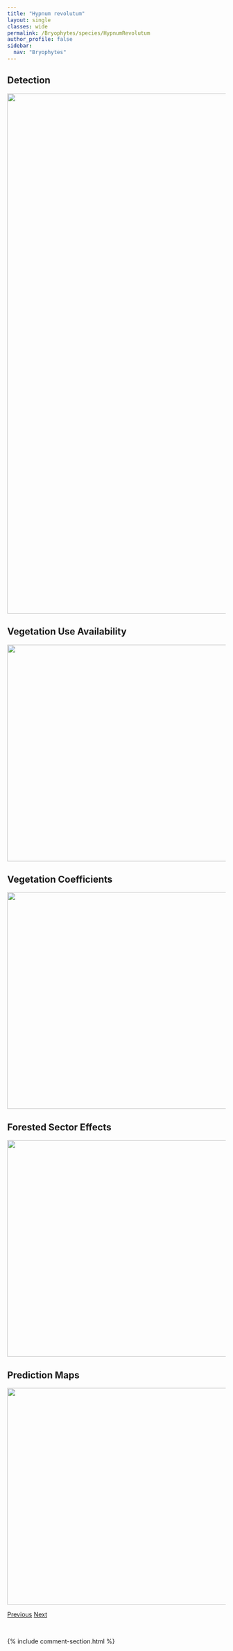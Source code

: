 ```yaml
---
title: "Hypnum revolutum"
layout: single
classes: wide
permalink: /Bryophytes/species/HypnumRevolutum
author_profile: false
sidebar:
  nav: "Bryophytes"
---
```


<h2>Detection</h2>

<a href="https://drive.google.com/uc?export=view&id=1wvEd_50C7jLJAmWHfkZEh_QKD_pvzz_W">
<img src="https://drive.google.com/uc?export=view&id=1wvEd_50C7jLJAmWHfkZEh_QKD_pvzz_W" height = "1200" width = "800">
</a>


<h2>Vegetation Use Availability</h2>

<a href="https://drive.google.com/uc?export=view&id=1d482Y4juCyZXhE0J_2ccxXao-dgp8FR7">
<img src="https://drive.google.com/uc?export=view&id=1d482Y4juCyZXhE0J_2ccxXao-dgp8FR7" height = "500" width = "1000">
</a>


<h2>Vegetation Coefficients</h2>

<a href="https://drive.google.com/uc?export=view&id=1JBzT9dXnhSRSdBAMKa-4Eq8BydsgUk0q">
<img src="https://drive.google.com/uc?export=view&id=1JBzT9dXnhSRSdBAMKa-4Eq8BydsgUk0q" height = "500" width = "1000">
</a>


<h2>Forested Sector Effects</h2>

<a href="https://drive.google.com/uc?export=view&id=1ZyqzOrue1OS7FkEA6BYvdJ493yo01DL_">
<img src="https://drive.google.com/uc?export=view&id=1ZyqzOrue1OS7FkEA6BYvdJ493yo01DL_" height = "500" width = "1000">
</a>


<h2>Prediction Maps</h2>

<a href="https://drive.google.com/uc?export=view&id=1iTQXkbBI-LmawOYD96iOSMs6K36t1Vja">
<img src="https://drive.google.com/uc?export=view&id=1iTQXkbBI-LmawOYD96iOSMs6K36t1Vja" height = "500" width = "1000">
</a>


<a href="/DevelopmentWebsite/Bryophytes/species/PlagiomniumMedium" class="pagination--pager" title="Plagiomnium medium">Previous</a> <a href="/DevelopmentWebsite/Bryophytes/species/BryoerythrophyllumRecurvirostrum" class="pagination--pager" title="Bryoerythrophyllum recurvirostrum">Next</a>

<p>&nbsp;</p>

{% include comment-section.html %}
